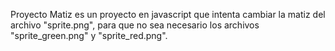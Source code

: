 Proyecto Matiz es un proyecto en javascript que intenta cambiar la matiz del archivo "sprite.png", para que no sea necesario los archivos "sprite_green.png" y "sprite_red.png".